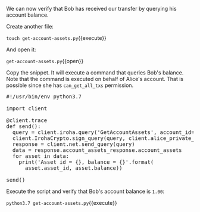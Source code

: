 We can now verify that Bob has received our transfer by querying his account balance.

Create another file:

`touch get-account-assets.py`{{execute}}

And open it:

`get-account-assets.py`{{open}}

Copy the snippet. It will execute a command that queries Bob's balance. Note that the command is executed on behalf of Alice's account. That is possible since she has `can_get_all_txs` permission.

<pre class="file" data-filename="get-account-assets.py" data-target="replace">
#!/usr/bin/env python3.7

import client

@client.trace
def send():
  query = client.iroha.query('GetAccountAssets', account_id='bob@test')
  client.IrohaCrypto.sign_query(query, client.alice_private_key)
  response = client.net.send_query(query)
  data = response.account_assets_response.account_assets
  for asset in data:
    print('Asset id = {}, balance = {}'.format(
      asset.asset_id, asset.balance))

send()
</pre>

Execute the script and verify that Bob's account balance is `1.00`:

`python3.7 get-account-assets.py`{{execute}}